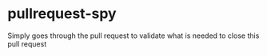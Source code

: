 pullrequest-spy
===============

Simply goes through the pull request to validate what is needed to close this pull request